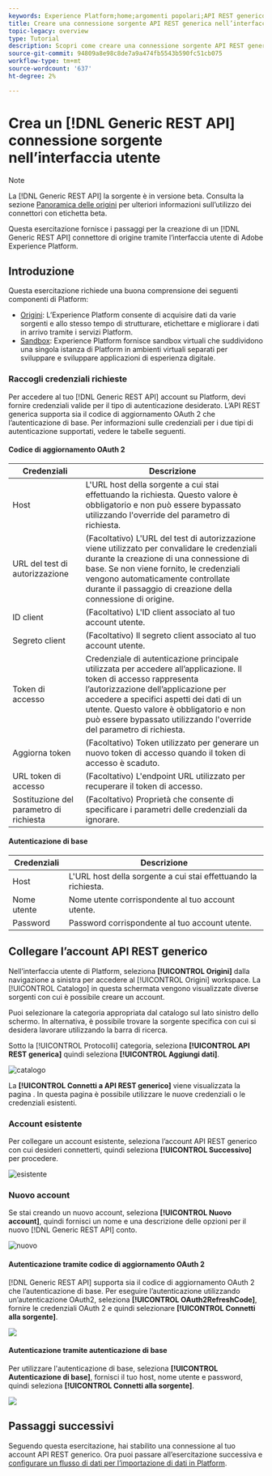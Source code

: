 ```yaml
---
keywords: Experience Platform;home;argomenti popolari;API REST generico
title: Creare una connessione sorgente API REST generica nell’interfaccia utente
topic-legacy: overview
type: Tutorial
description: Scopri come creare una connessione sorgente API REST generica utilizzando l’interfaccia utente Adobe Experience Platform.
source-git-commit: 94809a8e98c8de7a9a474fb5543b590fc51cb075
workflow-type: tm+mt
source-wordcount: '637'
ht-degree: 2%

---
```


# Crea un [!DNL Generic REST API] connessione sorgente nell’interfaccia utente

>[!NOTE]
>
> La [!DNL Generic REST API] la sorgente è in versione beta. Consulta la sezione [Panoramica delle origini](../../../../home.md#terms-and-conditions) per ulteriori informazioni sull’utilizzo dei connettori con etichetta beta.

Questa esercitazione fornisce i passaggi per la creazione di un [!DNL Generic REST API] connettore di origine tramite l’interfaccia utente di Adobe Experience Platform.

## Introduzione

Questa esercitazione richiede una buona comprensione dei seguenti componenti di Platform:

* [Origini](../../../../home.md): L’Experience Platform consente di acquisire dati da varie sorgenti e allo stesso tempo di strutturare, etichettare e migliorare i dati in arrivo tramite i servizi Platform.
* [Sandbox](../../../../../sandboxes/home.md): Experience Platform fornisce sandbox virtuali che suddividono una singola istanza di Platform in ambienti virtuali separati per sviluppare e sviluppare applicazioni di esperienza digitale.

### Raccogli credenziali richieste

Per accedere al tuo [!DNL Generic REST API] account su Platform, devi fornire credenziali valide per il tipo di autenticazione desiderato. L’API REST generica supporta sia il codice di aggiornamento OAuth 2 che l’autenticazione di base. Per informazioni sulle credenziali per i due tipi di autenticazione supportati, vedere le tabelle seguenti.

#### Codice di aggiornamento OAuth 2

| Credenziali | Descrizione |
| --- | --- |
| Host | L&#39;URL host della sorgente a cui stai effettuando la richiesta. Questo valore è obbligatorio e non può essere bypassato utilizzando l&#39;override del parametro di richiesta. |
| URL del test di autorizzazione | (Facoltativo) L&#39;URL del test di autorizzazione viene utilizzato per convalidare le credenziali durante la creazione di una connessione di base. Se non viene fornito, le credenziali vengono automaticamente controllate durante il passaggio di creazione della connessione di origine. |
| ID client | (Facoltativo) L&#39;ID client associato al tuo account utente. |
| Segreto client | (Facoltativo) Il segreto client associato al tuo account utente. |
| Token di accesso | Credenziale di autenticazione principale utilizzata per accedere all’applicazione. Il token di accesso rappresenta l’autorizzazione dell’applicazione per accedere a specifici aspetti dei dati di un utente. Questo valore è obbligatorio e non può essere bypassato utilizzando l&#39;override del parametro di richiesta. |
| Aggiorna token | (Facoltativo) Token utilizzato per generare un nuovo token di accesso quando il token di accesso è scaduto. |
| URL token di accesso | (Facoltativo) L&#39;endpoint URL utilizzato per recuperare il token di accesso. |
| Sostituzione del parametro di richiesta | (Facoltativo) Proprietà che consente di specificare i parametri delle credenziali da ignorare. |


#### Autenticazione di base

| Credenziali | Descrizione |
| --- | --- |
| Host | L&#39;URL host della sorgente a cui stai effettuando la richiesta. |
| Nome utente | Nome utente corrispondente al tuo account utente. |
| Password | Password corrispondente al tuo account utente. |

## Collegare l’account API REST generico

Nell’interfaccia utente di Platform, seleziona **[!UICONTROL Origini]** dalla navigazione a sinistra per accedere al [!UICONTROL Origini] workspace. La [!UICONTROL Catalogo] in questa schermata vengono visualizzate diverse sorgenti con cui è possibile creare un account.

Puoi selezionare la categoria appropriata dal catalogo sul lato sinistro dello schermo. In alternativa, è possibile trovare la sorgente specifica con cui si desidera lavorare utilizzando la barra di ricerca.

Sotto la [!UICONTROL Protocolli] categoria, seleziona **[!UICONTROL API REST generica]** quindi seleziona **[!UICONTROL Aggiungi dati]**.

![catalogo](../../../../images/tutorials/create/generic-rest/catalog.png)

La **[!UICONTROL Connetti a API REST generico]** viene visualizzata la pagina . In questa pagina è possibile utilizzare le nuove credenziali o le credenziali esistenti.

### Account esistente

Per collegare un account esistente, seleziona l’account API REST generico con cui desideri connetterti, quindi seleziona **[!UICONTROL Successivo]** per procedere.

![esistente](../../../../images/tutorials/create/generic-rest/existing.png)

### Nuovo account

Se stai creando un nuovo account, seleziona **[!UICONTROL Nuovo account]**, quindi fornisci un nome e una descrizione delle opzioni per il nuovo [!DNL Generic REST API] conto.

![nuovo](../../../../images/tutorials/create/generic-rest/new.png)

#### Autenticazione tramite codice di aggiornamento OAuth 2

[!DNL Generic REST API] supporta sia il codice di aggiornamento OAuth 2 che l’autenticazione di base. Per eseguire l’autenticazione utilizzando un’autenticazione OAuth2, seleziona **[!UICONTROL OAuth2RefreshCode]**, fornire le credenziali OAuth 2 e quindi selezionare **[!UICONTROL Connetti alla sorgente]**.

![](../../../../images/tutorials/create/generic-rest/oauth2.png)

#### Autenticazione tramite autenticazione di base

Per utilizzare l&#39;autenticazione di base, seleziona **[!UICONTROL Autenticazione di base]**, fornisci il tuo host, nome utente e password, quindi seleziona **[!UICONTROL Connetti alla sorgente]**.

![](../../../../images/tutorials/create/generic-rest/basic-authentication.png)

## Passaggi successivi

Seguendo questa esercitazione, hai stabilito una connessione al tuo account API REST generico. Ora puoi passare all’esercitazione successiva e [configurare un flusso di dati per l’importazione di dati in Platform](../../dataflow/protocols.md).
